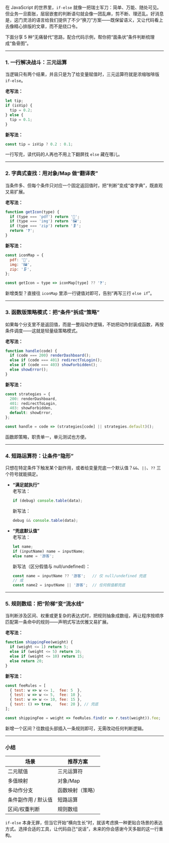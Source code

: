   
在 JavaScript 的世界里，`if-else` 就像一把瑞士军刀：简单、万能、随处可见。但业务一旦膨胀，层层嵌套的判断语句就会像一团乱麻，剪不断、理还乱。好消息是，这门灵活的语言给我们提供了不少“换刀”方案——既保留语义，又让代码看上去像精心排版的文章，而不是绕口令。

下面分享 5 种“无痛替代”思路，配合代码示例，帮你把“面条状”条件判断梳理成“鱼骨图”。

---

### 1. 一行解决战斗：三元运算

当逻辑只有两个结果，并且只是为了给变量赋值时，三元运算符就是浓缩咖啡版 `if-else`。

**老写法：**

```js
let tip;
if (isVip) {
  tip = 0.2;
} else {
  tip = 0.1;
}
```

**新写法：**

```js
const tip = isVip ? 0.2 : 0.1;
```

一行写完，读代码的人再也不用上下翻屏找 `else` 藏在哪儿。

---

### 2. 字典式查找：用对象/Map 做“翻译表”

当条件多、但每个条件只对应一个固定返回值时，把“判断”变成“查字典”，既直观又易扩展。

**老写法：**

```js
function getIcon(type) {
  if (type === 'pdf') return '📄';
  if (type === 'img') return '🖼️';
  if (type === 'zip') return '🗜️';
  return '❓';
}
```

**新写法：**

```js
const iconMap = {
  pdf: '📄',
  img: '🖼️',
  zip: '🗜️',
};

const getIcon = type => iconMap[type] ?? '❓';
```

新增类型？直接往 `iconMap` 里添一行键值对即可，告别“再写三行 `else if`”。

---

### 3. 函数版策略模式：把“条件”拆成“策略”

如果每个分支里不是返回值，而是一整段动作逻辑，不妨把动作封装成函数，再按条件调度——这就是轻量级策略模式。

**老写法：**

```js
function handle(code) {
  if (code === 200) renderDashboard();
  else if (code === 401) redirectToLogin();
  else if (code === 403) showForbidden();
  else showError();
}
```

**新写法：**

```js
const strategies = {
  200: renderDashboard,
  401: redirectToLogin,
  403: showForbidden,
  default: showError,
};

const handle = code => (strategies[code] || strategies.default)();
```

函数即策略，职责单一，单元测试也方便。

---

### 4. 短路运算符：让条件“隐形”

只想在特定条件下触发某个副作用，或者给变量兜底一个默认值？`&&`、`||`、`??` 三个符号就能搞定。

- **“满足就执行”**  
  老写法：

  ```js
  if (debug) console.table(data);
  ```
  新写法：

  ```js
  debug && console.table(data);
  ```

- **“兜底默认值”**  
  老写法：

  ```js
  let name;
  if (inputName) name = inputName;
  else name = '游客';
  ```
  新写法（区分假值与 null/undefined）：

  ```js
  const name = inputName ?? '游客';   // 仅 null/undefined 兜底
  // 或
  const name2 = inputName || '游客';  // 任何假值都兜底
  ```

---

### 5. 规则数组：把“阶梯”变“流水线”

当判断涉及区间、权重或更复杂的表达式时，把规则抽象成数组，再让程序按顺序匹配第一条命中的规则——声明式写法优雅又易扩展。

**老写法：**

```js
function shippingFee(weight) {
  if (weight <= 1) return 5;
  else if (weight <= 5) return 10;
  else if (weight <= 10) return 15;
  else return 20;
}
```

**新写法：**

```js
const feeRules = [
  { test: w => w <= 1,  fee: 5  },
  { test: w => w <= 5,  fee: 10 },
  { test: w => w <= 10, fee: 15 },
  { test: () => true,   fee: 20 }, // 兜底
];

const shippingFee = weight => feeRules.find(r => r.test(weight)).fee;
```

新增一个区间？往数组头部插入一条规则即可，无需改动任何判断逻辑。

---

### 小结

| 场景 | 推荐方案 |
|---|---|
| 二元赋值 | 三元运算符 |
| 多值映射 | 对象/Map |
| 多动作分支 | 函数映射（策略） |
| 条件副作用 / 默认值 | 短路运算 |
| 区间/权重判断 | 规则数组 |

`if-else` 本身无罪，但当它开始“横向生长”时，就该考虑换一种更贴合场景的表达方式。选择合适的工具，让代码自己“说话”，未来的你会感谢今天多敲的这一行重构。